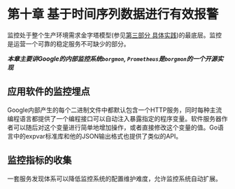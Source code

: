 # 第十章 基于时间序列数据进行有效报警

监控处于整个生产环境需求金字塔模型(参见[第三部分 具体实践](p3.md))的最底层。监控是运营一个可靠的稳定服务不可缺少的部分。

***本章主要讲Google的内部监控系统`borgmon`, `Prometheus`是`borgmon`的一个开源实现***

## 应用软件的监控埋点

Google内部产生的每个二进制文件中都默认包含一个HTTP服务，同时每种主流编程语言都提供了一个编程接口可以自动注入暴露指定的程序变量。软件服务器作者可以随后对这个变量进行简单地增加操作，或者直接修改这个变量的值。Go语言中的expvar标准库和他的JSON输出格式也提供了类似的API。

## 监控指标的收集

一套服务发现体系可以降低监控系统的配置维护难度，允许监控系统自动扩展。
